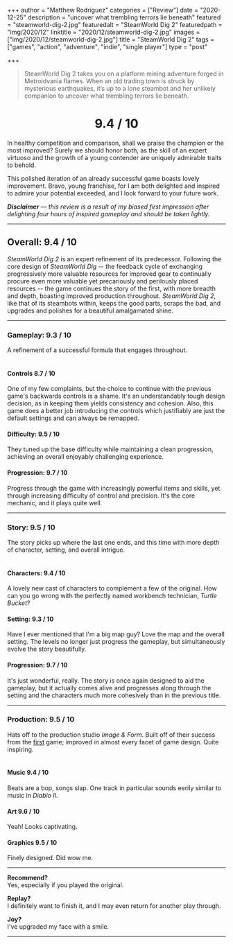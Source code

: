 +++
author = "Matthew Rodriguez"
categories = ["Review"]
date = "2020-12-25"
description = "uncover what trembling terrors lie beneath"
featured = "steamworld-dig-2.jpg"
featuredalt = "SteamWorld Dig 2"
featuredpath = "img/2020/12"
linktitle = "2020/12/steamworld-dig-2.jpg"
images = ["img/2020/12/steamworld-dig-2.jpg"]
title = "SteamWorld Dig 2"
tags = ["games", "action", "adventure", "indie", "single player"]
type = "post"

+++

> SteamWorld Dig 2 takes you on a platform mining adventure forged in Metroidvania flames. When an old trading town is struck by mysterious earthquakes, it’s up to a lone steambot and her unlikely companion to uncover what trembling terrors lie beneath.

<h1 style="text-align: center">9.4 / 10</h1>

In healthy competition and comparison, shall we praise the champion or the most improved? Surely we should honor both, as the skill of an expert virtuoso and the growth of a young contender are uniquely admirable traits to behold.

This polished iteration of an already successful game boasts lovely improvement. Bravo, young franchise, for I am both delighted and inspired to admire your potential exceeded, and I look forward to your future work.

*<b>Disclaimer</b> &mdash; this review is a result of my biased first impression after delighting four hours of inspired gameplay and should be taken lightly.*

***

## Overall: 9.4 / 10

*SteamWorld Dig 2* is an expert refinement of its predecessor. Following the core design of *SteamWorld Dig* -- the feedback cycle of exchanging progressively more valuable resources for improved gear to continually procure even more valuable yet precariously and perilously placed resources -- the game continues the story of the first, with more breadth and depth, boasting improved production throughout. *SteamWorld Dig 2*, like that of its steambots within, keeps the good parts, scraps the bad, and upgrades and polishes for a beautiful amalgamated shine.

***

### Gameplay: 9.3 / 10
A refinement of a successful formula that engages throughout.
<br>
<br>

#### Controls 8.7 / 10
One of my few complaints, but the choice to continue with the previous game's backwards controls is a shame. It's an understandably tough design decision, as in keeping them yields consistency and cohesion. Also, this game does a better job introducing the controls which justifiably are just the default settings and can always be remapped.

#### Difficulty: 9.5 / 10
They tuned up the base difficulty while maintaining a clean progression, achieving an overall enjoyably challenging experience.

#### Progression: 9.7 / 10
Progress through the game with increasingly powerful items and skills, yet through increasing difficulty of control and precision. It's the core mechanic, and it plays quite well. 

***

### Story: 9.5 / 10
The story picks up where the last one ends, and this time with more depth of character, setting, and overall intrigue.
<br>
<br>

#### Characters: 9.4 / 10
A lovely new cast of characters to complement a few of the original. How can you go wrong with the perfectly named workbench technician, *Turtle Bucket*?

#### Setting: 9.3 / 10
Have I ever mentioned that I'm a big map guy? Love the map and the overall setting. The levels no longer just progress the gameplay, but simultaneously evolve the story beautifully.

#### Progression: 9.7 / 10
It's just wonderful, really. The story is once again designed to aid the gameplay, but it actually comes alive and progresses along through the setting and the characters much more cohesively than in the previous title.

***

### Production: 9.5 / 10
Hats off to the production studio *Image & Form*. Built off of their success from the [first](/posts/steamworld-dig) game; improved in almost every facet of game design. Quite inspiring.
<br>
<br>

#### Music 9.4 / 10
Beats are a bop, songs slap. One track in particular sounds eerily similar to music in *Diablo II*.

#### Art 9.6 / 10
Yeah! Looks captivating.

#### Graphics 9.5 / 10
Finely designed. Did wow me.

***

**Recommend?**  
Yes, especially if you played the original.

**Replay?**  
I definitely want to finish it, and I may even return for another play through.

**Joy?**    
I've upgraded my face with a smile.

***